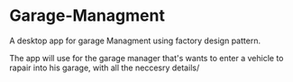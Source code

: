 # Garage-Managment
A desktop app for garage Managment using factory design pattern.

The app will use for the garage manager that's wants to enter a vehicle to rapair into his garage, with all the neccesry details/


